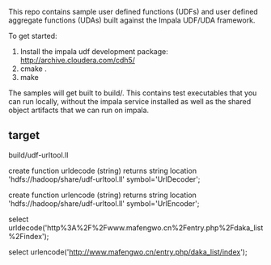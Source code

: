This repo contains sample user defined functions (UDFs) and user defined aggregate functions (UDAs) built against the Impala UDF/UDA framework.

To get started: 

1. Install the impala udf development package: <http://archive.cloudera.com/cdh5/>
2. cmake .
3. make

The samples will get built to build/. This contains test executables that you can run locally, without the impala service installed as well as the shared object artifacts that we can run on impala.

## target

build/udf-urltool.ll

create function urldecode (string) returns string location 'hdfs://hadoop/share/udf-urltool.ll' symbol='UrlDecoder';

create function urlencode (string) returns string location 'hdfs://hadoop/share/udf-urltool.ll' symbol='UrlEncoder';

select urldecode('http%3A%2F%2Fwww.mafengwo.cn%2Fentry.php%2Fdaka_list%2Findex');

select urlencode('http://www.mafengwo.cn/entry.php/daka_list/index');